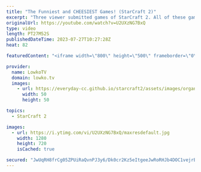 ```yaml
---
title: "The Funniest and CHEESIEST Games! (StarCraft 2)"
excerpt: "Three viewer submitted games of StarCraft 2. All of these games feature very cheesy and aggressive SC2 build orders.  Support my work: https://patreon.com/lowkotv Lowko Merch: https://lowko.shop  00:00 Game 1 (Platinum League) 13:03 Game 2 (Grandmaster League) 24:02 Game 3 (Unranked)  My YouTube channels:"
originalUrl: https://youtube.com/watch?v=U2UXzNG7BxQ
type: video
length: PT27M52S
publishedDateTime: 2023-07-27T10:27:28Z
heat: 82

featuredContent: "<iframe width=\"800\" height=\"500\" frameborder=\"0\" src=\"https://www.youtube.com/embed/U2UXzNG7BxQ\" allow=\"accelerometer; autoplay; encrypted-media; gyroscope; picture-in-picture\" allowfullscreen></iframe>"

provider:
  name: LowkoTV
  domain: lowko.tv
  images:
    - url: https://everyday-cc.github.io/starcraft2/assets/images/organizations/lowko.tv-50x50.jpg
      width: 50
      height: 50

topics:
  - StarCraft 2

images:
  - url: https://i.ytimg.com/vi/U2UXzNG7BxQ/maxresdefault.jpg
    width: 1280
    height: 720
    isCached: true

secured: "JwUqRH8frCg05ZPUiRaQvnPJ3y6/Dk0cr2Kz5eItgeeJwRoRHJb4DOC1vejrBbKWBeQv7xmob3n3EFVW+nW8CdCwXgeOCr9Zs5NpbTe9dwvwC59V0zWxsBnGLmVdnG6wiQRZxy5rvA2D2Eg8iUQ6PtHQEdsOUlUfUsxNbqLNP3RGTR9I6BSvePgQ1u75j3UfoDg0cLb+FlPM8sfl/C5156Z4a7vYquomXXuAy/tf01QiKawGwSK0ku+LylXdSmyuT+dbL1HLXMsGnmb34J1lKM0xiP9uJo81ZAiBzCHjfWc4qtmcQwSd+GbVNnKp43LeHZ2CJ/bWfSZ/Kljwl4UPcm0c3WHJs6L60wkbVKQbcyEagqDLpKhbVYWa4BpZkwGUqsaebUTWoA74F1WFnYwUS0H0Yx0xlD0n4bHbQbQPRIQ=;ZgFifGrNnnGwLMOg4Q675w=="
---
```


